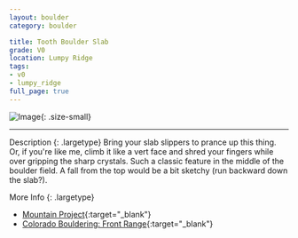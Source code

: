 ```yaml
---
layout: boulder
category: boulder

title: Tooth Boulder Slab
grade: V0
location: Lumpy Ridge
tags:
- v0
- lumpy_ridge
full_page: true
---
```


![Image](https://pub-512d85031b1440409fe8612f837b8235.r2.dev/the_tooth_boulder_slab.jpeg){: .size-small}

---


Description
{: .largetype}
Bring your slab slippers to prance up this thing. Or, if you're like me, climb it like a vert face and shred your fingers while over gripping the sharp crystals. Such a classic feature in the middle of the boulder field. A fall from the top would be a bit sketchy (run backward down the slab?).

More Info
{: .largetype}
- [Mountain Project](https://www.mountainproject.com/route/105749362/tooth-slab){:target="_blank"}
- [Colorado Bouldering: Front Range](https://stores.sharpendbooks.com/colorado-bouldering-front-range/){:target="_blank"}
